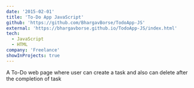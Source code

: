 ```yaml
---
date: '2015-02-01'
title: 'To-Do App JavaScript'
github: 'https://github.com/BhargavBorse/TodoApp-JS'
external: 'https://bhargavborse.github.io/TodoApp-JS/index.html'
tech:
  - JavaScript
  - HTML
company: 'Freelance'
showInProjects: true
---
```


A To-Do web page where user can create a task and also can delete after the completion of task
